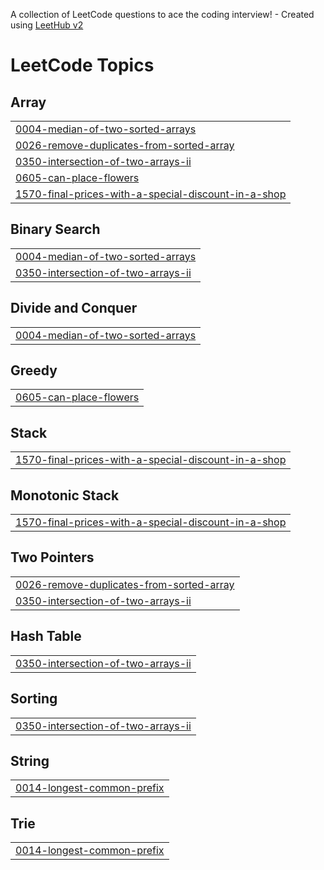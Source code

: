 A collection of LeetCode questions to ace the coding interview! - Created using [LeetHub v2](https://github.com/arunbhardwaj/LeetHub-2.0)
<!---LeetCode Topics Start-->
# LeetCode Topics
## Array
|  |
| ------- |
| [0004-median-of-two-sorted-arrays](https://github.com/chlrm/Leetcode/tree/master/0004-median-of-two-sorted-arrays) |
| [0026-remove-duplicates-from-sorted-array](https://github.com/chlrm/Leetcode/tree/master/0026-remove-duplicates-from-sorted-array) |
| [0350-intersection-of-two-arrays-ii](https://github.com/chlrm/Leetcode/tree/master/0350-intersection-of-two-arrays-ii) |
| [0605-can-place-flowers](https://github.com/chlrm/Leetcode/tree/master/0605-can-place-flowers) |
| [1570-final-prices-with-a-special-discount-in-a-shop](https://github.com/chlrm/Leetcode/tree/master/1570-final-prices-with-a-special-discount-in-a-shop) |
## Binary Search
|  |
| ------- |
| [0004-median-of-two-sorted-arrays](https://github.com/chlrm/Leetcode/tree/master/0004-median-of-two-sorted-arrays) |
| [0350-intersection-of-two-arrays-ii](https://github.com/chlrm/Leetcode/tree/master/0350-intersection-of-two-arrays-ii) |
## Divide and Conquer
|  |
| ------- |
| [0004-median-of-two-sorted-arrays](https://github.com/chlrm/Leetcode/tree/master/0004-median-of-two-sorted-arrays) |
## Greedy
|  |
| ------- |
| [0605-can-place-flowers](https://github.com/chlrm/Leetcode/tree/master/0605-can-place-flowers) |
## Stack
|  |
| ------- |
| [1570-final-prices-with-a-special-discount-in-a-shop](https://github.com/chlrm/Leetcode/tree/master/1570-final-prices-with-a-special-discount-in-a-shop) |
## Monotonic Stack
|  |
| ------- |
| [1570-final-prices-with-a-special-discount-in-a-shop](https://github.com/chlrm/Leetcode/tree/master/1570-final-prices-with-a-special-discount-in-a-shop) |
## Two Pointers
|  |
| ------- |
| [0026-remove-duplicates-from-sorted-array](https://github.com/chlrm/Leetcode/tree/master/0026-remove-duplicates-from-sorted-array) |
| [0350-intersection-of-two-arrays-ii](https://github.com/chlrm/Leetcode/tree/master/0350-intersection-of-two-arrays-ii) |
## Hash Table
|  |
| ------- |
| [0350-intersection-of-two-arrays-ii](https://github.com/chlrm/Leetcode/tree/master/0350-intersection-of-two-arrays-ii) |
## Sorting
|  |
| ------- |
| [0350-intersection-of-two-arrays-ii](https://github.com/chlrm/Leetcode/tree/master/0350-intersection-of-two-arrays-ii) |
## String
|  |
| ------- |
| [0014-longest-common-prefix](https://github.com/chlrm/Leetcode/tree/master/0014-longest-common-prefix) |
## Trie
|  |
| ------- |
| [0014-longest-common-prefix](https://github.com/chlrm/Leetcode/tree/master/0014-longest-common-prefix) |
<!---LeetCode Topics End-->